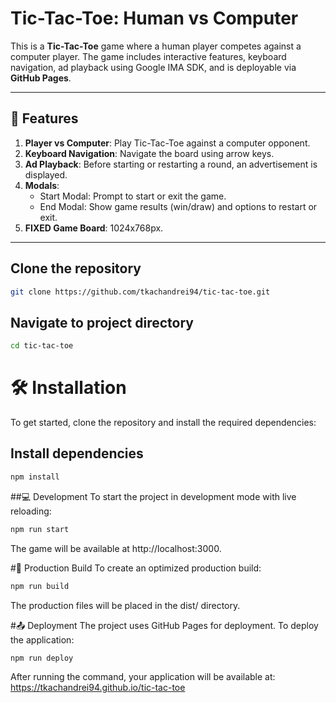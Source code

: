 # Tic-Tac-Toe: Human vs Computer

This is a **Tic-Tac-Toe** game where a human player competes against a computer player. The game includes interactive features, keyboard navigation, ad playback using Google IMA SDK, and is deployable via **GitHub Pages**.

---

## 🚀 Features

1. **Player vs Computer**: Play Tic-Tac-Toe against a computer opponent.
2. **Keyboard Navigation**: Navigate the board using arrow keys.
3. **Ad Playback**: Before starting or restarting a round, an advertisement is displayed.
4. **Modals**:
   - Start Modal: Prompt to start or exit the game.
   - End Modal: Show game results (win/draw) and options to restart or exit.
5. **FIXED Game Board**: 1024x768px.

---

## Clone the repository
```bash
git clone https://github.com/tkachandrei94/tic-tac-toe.git
```

## Navigate to project directory
```bash
cd tic-tac-toe
```

# 🛠️ Installation
To get started, clone the repository and install the required dependencies:

## Install dependencies
```bash
npm install
```

##💻 Development
To start the project in development mode with live reloading:

```bash
npm run start
```

The game will be available at http://localhost:3000.



#🚀 Production Build
To create an optimized production build:

```bash
npm run build
```

The production files will be placed in the dist/ directory.

#📤 Deployment
The project uses GitHub Pages for deployment. To deploy the application:

```bash
npm run deploy
```

After running the command, your application will be available at:
https://tkachandrei94.github.io/tic-tac-toe
